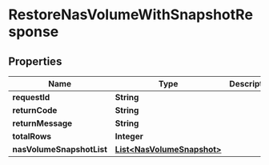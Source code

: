 
# RestoreNasVolumeWithSnapshotResponse

## Properties
Name | Type | Description | Notes
------------ | ------------- | ------------- | -------------
**requestId** | **String** |  |  [optional]
**returnCode** | **String** |  |  [optional]
**returnMessage** | **String** |  |  [optional]
**totalRows** | **Integer** |  |  [optional]
**nasVolumeSnapshotList** | [**List&lt;NasVolumeSnapshot&gt;**](NasVolumeSnapshot.md) |  |  [optional]



